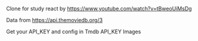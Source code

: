 Clone for study react
by https://www.youtube.com/watch?v=tBweoUiMsDg

Data from https://api.themoviedb.org/3

Get your API_KEY and config in Tmdb API_KEY
Images


